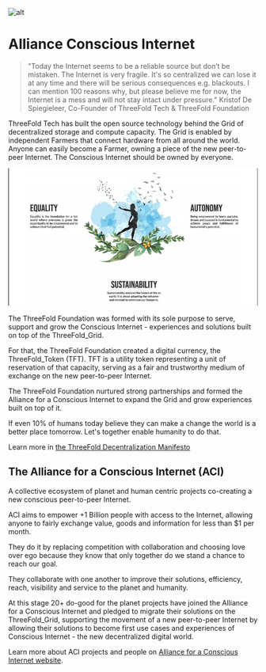 ![alt](img/earth.png)

# Alliance Conscious Internet

> "Today the Internet seems to be a reliable source but don’t be mistaken. The Internet is very fragile. It's so centralized we can lose it at any time and there will be serious consequences e.g. blackouts.
> I can mention 100 reasons why, but please believe me for now, the Internet is a mess and will not stay intact under pressure."
> Kristof De Spiegieleer, Co-Founder of ThreeFold Tech & ThreeFold Foundation

ThreeFold Tech has built the open source technology behind the Grid of decentralized storage and compute capacity. The Grid is enabled by independent Farmers that connect hardware from all around the world. Anyone can easily become a Farmer, owning a piece of the new peer-to-peer Internet. The Conscious Internet should be owned by everyone.

![alt](img/acivalues.jpeg)

The ThreeFold Foundation was formed with its sole purpose to serve, support and grow the Conscious Internet - experiences and solutions built on top of the ThreeFold_Grid.

For that, the ThreeFold Foundation created a digital currency, the ThreeFold_Token (TFT). TFT is a utility token representing a unit of reservation of that capacity, serving as a fair and trustworthy medium of exchange on the new peer-to-peer Internet.

The ThreeFold Foundation nurtured strong partnerships and formed the Alliance for a Conscious Internet to expand the Grid and grow experiences built on top of it.

If even 10% of humans today believe they can make a change the world is a better place tomorrow. Let's together enable humanity to do that.

Learn more in [the ThreeFold Decentralization Manifesto](https://library.threefold.me/threefold_decentralization_manifesto_v_2_0_1.pdf)

## The Alliance for a Conscious Internet (ACI)

A collective ecosystem of planet and human centric projects co-creating a new conscious peer-to-peer Internet.

ACI aims to empower +1 Billion people with access to the Internet, allowing anyone to fairly exchange value, goods and information for less than $1 per month.

They do it by replacing competition with collaboration and choosing love over ego because they know that only together do we stand a chance to reach our goal.

They collaborate with one another to improve their solutions, efficiency, reach, visibility and service to the planet and humanity.

At this stage 20+ do-good for the planet projects have joined the Alliance for a Conscious Internet and pledged to migrate their solutions on the ThreeFold_Grid, supporting the movement of a new peer-to-peer Internet by allowing their solutions to become first use cases and experiences of Conscious Internet - the new decentralized digital world.

Learn more about ACI projects and people on [Alliance for a Conscious Internet website](https://www.consciousinternet.org/).

